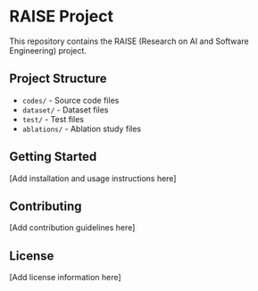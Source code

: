 # RAISE Project

This repository contains the RAISE (Research on AI and Software Engineering) project.

## Project Structure

- `codes/` - Source code files
- `dataset/` - Dataset files
- `test/` - Test files
- `ablations/` - Ablation study files

## Getting Started

[Add installation and usage instructions here]

## Contributing

[Add contribution guidelines here]

## License

[Add license information here] 